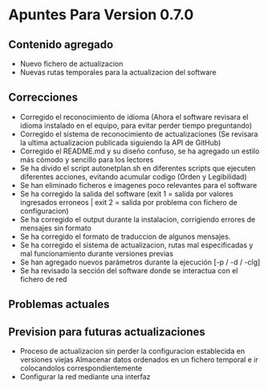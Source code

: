 # Apuntes Para Version 0.7.0

## Contenido agregado
- Nuevo fichero de actualizacion
- Nuevas rutas temporales para la actualizacion del software

## Correcciones
- Corregido el reconocimiento de idioma (Ahora el software revisara el idioma instalado en el equipo, para evitar perder tiempo preguntando)
- Corregido el sistema de reconocimiento de actualizaciones (Se revisara la ultima actualizacion publicada siguiendo la API de GitHub)
- Corregido el README.md y su diseño confuso, se ha agregado un estilo más cómodo y sencillo para los lectores
- Se ha divido el script autonetplan.sh en diferentes scripts que ejecuten diferentes acciones, evitando acumular codigo (Orden y Legibilidad)
- Se han eliminado ficheros e imagenes poco relevantes para el software
- Se ha corregido la salida del software (exit 1 = salida por valores ingresados erroneos | exit 2 = salida por problema con fichero de configuracion)
- Se ha corregido el output durante la instalacion, corrigiendo errores de mensajes sin formato
- Se ha corregido el formato de traduccion de algunos mensajes.
- Se ha corregido el sistema de actualizacion, rutas mal especificadas y mal funcionamiento durante versiones previas
- Se han agregado nuevos parámetros durante la ejecución [-p / -d / -clg]
- Se ha revisado la sección del software donde se interactua con el fichero de red

## Problemas actuales

## Prevision para futuras actualizaciones
- Proceso de actualizacion sin perder la configuracion establecida en versiones viejas
    Almacenar datos ordenados en un fichero temporal e ir colocandolos correspondientemente
- Configurar la red mediante una interfaz